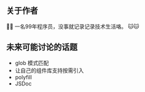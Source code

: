## 关于作者

🎉🎉 一名99年程序员，没事就记录记录技术生活咯。 🐱🐱

## 未来可能讨论的话题

- glob 模式匹配
- 让自己的组件库支持按需引入
- polyfill
- JSDoc
